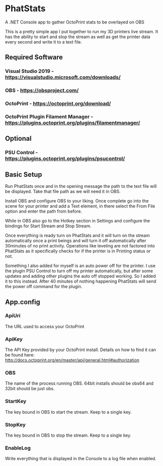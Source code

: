 # PhatStats
A .NET Console app to gather OctoPrint stats to be overlayed on OBS

This is a pretty simple app I put together to run my 3D printers live stream. It has the ability to start and stop the stream as well as get the printer data every second and write it to a text file.

## Required Software
### Visual Studio 2019 - https://visualstudio.microsoft.com/downloads/
### OBS - https://obsproject.com/
### OctoPrint - https://octoprint.org/download/
### OctoPrint Plugin Filament Manager - https://plugins.octoprint.org/plugins/filamentmanager/

## Optional
### PSU Control - https://plugins.octoprint.org/plugins/psucontrol/

## Basic Setup
Run PhatStats once and in the opening message the path to the text file will be displayed. Take that file path as we will need it in OBS.

Install OBS and configure OBS to your liking. Once complete go into the scene for your printer and add a Text element, in there select the From File option and enter the path from before.

While in OBS also go to the Hotkey section in Settings and configure the bindings for Start Stream and Stop Stream.

Once everything is ready turn on PhatStats and it will turn on the stream automatically once a print beings and will turn it off automatically after 30minutes of no print activity. Operations like leveling are not factored into PhatStats as it specifically checks for if the printer is in Printing status or not.

Something I also added for myself is an auto power off for the printer. I use the plugin PSU Control to turn off my printer automatically, but after some updates and adding other plugins the auto off stopped working. So I added it to this instead. After 40 minutes of nothing happening PhatStats will send the power off command for the plugin.

## App.config

### ApiUri
The URL used to access your OctoPrint

### ApiKey
The API Key provided by your OctoPrint install. Details on how to find it can be found here: http://docs.octoprint.org/en/master/api/general.html#authorization

### OBS
The name of the process running OBS. 64bit installs should be obs64 and 32bit should be just obs.

### StartKey
The key bound in OBS to start the stream. Keep to a single key.

### StopKey
The key bound in OBS to stop the stream. Keep to a single key.

### EnableLog
Write everything that is displayed in the Console to a log file when enabled.
